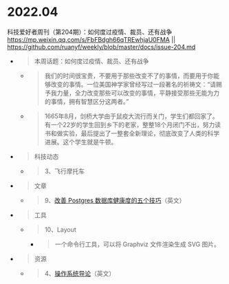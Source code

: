 
# 2022.04

科技爱好者周刊（第204期）：如何度过疫情、裁员、还有战争 https://mp.weixin.qq.com/s/FbFBdgh66qTREwhjaU0FMA || https://github.com/ruanyf/weekly/blob/master/docs/issue-204.md
- > 本周话题：如何度过疫情、裁员、还有战争
  * > 我们的时间很宝贵，不要用于那些改变不了的事情，而要用于你能够改变的事情。一位美国神学家曾经写过一段著名的祈祷文：“请赐予我力量，全力改变那些可以改变的事情，平静接受那些无能为力的事情，拥有智慧区分这两者。”
  * > 1665年8月，剑桥大学由于鼠疫大流行而关门，学生们都回家了。有一个22岁的学生回到乡下的老家，整整18个月闭门不出，努力读书和做实验，最后提出了一整套全新理论，彻底改变了人类的科学进展。这个学生就是牛顿。
- > 科技动态
  * > 3、飞行摩托车
- > 文章
  * > 9、[改善 Postgres 数据库健康度的五个技巧](https://blog.crunchydata.com/blog/five-tips-for-a-healthier-postgres-database-in-the-new-year)（英文）
- > 工具
  * > 10、Layout
    + > 一个命令行工具，可以将 Graphviz 文件渲染生成 SVG 图片。
- > 资源
  * > 4、[操作系统导论](https://pages.cs.wisc.edu/~remzi/OSTEP/)（英文）
